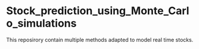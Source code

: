 # Stock_prediction_using_Monte_Carlo_simulations
This reposirory contain multiple methods adapted to model real time stocks.
